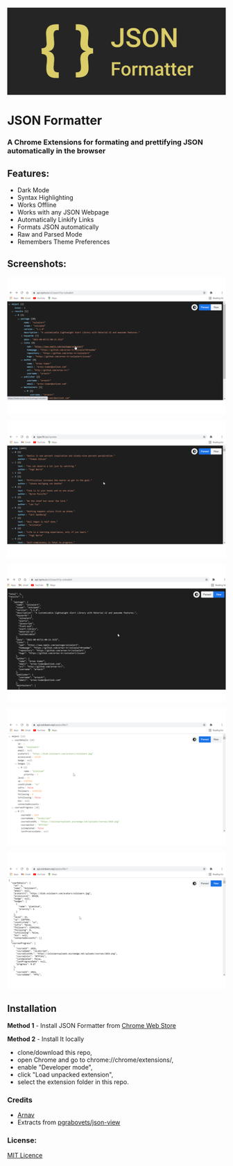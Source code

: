 ![JSON Formatter](https://github.com/arnav-kr/json-formatter/blob/main/images/banners/promo_tile_marquee.png?raw=true)

# JSON Formatter

### A Chrome Extensions for formating and prettifying JSON automatically in the browser

## Features:
* Dark Mode
* Syntax Highlighting
* Works Offline
* Works with any JSON Webpage
* Automatically Linkify Links
* Formats JSON automatically
* Raw and Parsed Mode
* Remembers Theme Preferences

## Screenshots:

![Automatic Linkified](https://github.com/arnav-kr/json-formatter/blob/main/images/screenshots/linkified-dark.png?raw=true)

![Parsed Mode Dark](https://github.com/arnav-kr/json-formatter/blob/main/images/screenshots/parsed-dark.png?raw=true)

![Raw Mode Dark](https://github.com/arnav-kr/json-formatter/blob/main/images/screenshots/raw-dark.png?raw=true)

![Parsed Mode Light](https://github.com/arnav-kr/json-formatter/blob/main/images/screenshots/parsed-light.png?raw=true)

![Raw Mode Light](https://github.com/arnav-kr/json-formatter/blob/main/images/screenshots/raw-light.png?raw=true)

## Installation

**Method 1** - Install JSON Formatter from [Chrome Web Store]()

**Method 2** - Install It locally
* clone/download this repo,
* open Chrome and go to chrome://chrome/extensions/,
* enable "Developer mode",
* click "Load unpacked extension",
* select the extension folder in this repo.

### Credits

* [Arnav](https://githb.com/arnav-kr)
* Extracts from [pgrabovets/json-view](https://github.com/pgrabovets/json-view)

### License:

[MIT Licence](LICENSE)
